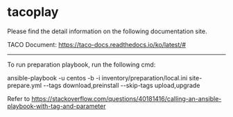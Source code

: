 # tacoplay 

Please find the detail information on the following documentation site.

TACO Document: https://taco-docs.readthedocs.io/ko/latest/#


---
To run preparation playbook, run the following cmd:

ansible-playbook -u centos -b -i inventory/preparation/local.ini site-prepare.yml --tags download,preinstall --skip-tags upload,upgrade

Refer to https://stackoverflow.com/questions/40181416/calling-an-ansible-playbook-with-tag-and-parameter
